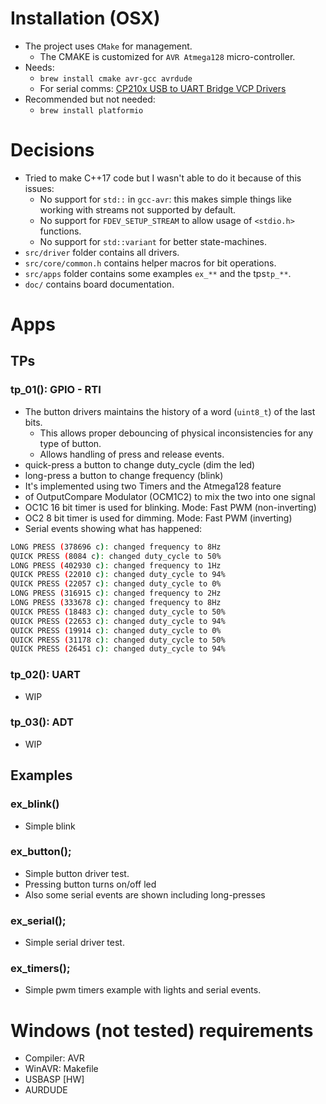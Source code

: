 # Installation (OSX)
* The project uses `CMake` for management.
    * The CMAKE is customized for `AVR Atmega128` micro-controller.
* Needs:
    * `brew install cmake avr-gcc avrdude`
    * For serial comms: [CP210x USB to UART Bridge VCP Drivers](https://www.silabs.com/products/development-tools/software/usb-to-uart-bridge-vcp-drivers)
* Recommended but not needed:
    * `brew install platformio`

# Decisions
* Tried to make C++17 code but I wasn't able to do it because of this issues:
    * No support for `std::` in `gcc-avr`: this makes simple things like working with streams not supported by default.
    * No support for `FDEV_SETUP_STREAM` to allow usage of `<stdio.h>` functions.
    * No support for `std::variant` for better state-machines.
* `src/driver` folder contains all drivers.
* `src/core/common.h` contains helper macros for bit operations.
* `src/apps` folder contains some examples `ex_**` and the tps`tp_**`.
* `doc/` contains board documentation.

# Apps
## TPs

### tp_01(): GPIO - RTI
 * The button drivers maintains the history of a word (`uint8_t`) of the last bits.
    * This allows proper debouncing of physical inconsistencies for any type of button.
    * Allows handling of press and release events.
 * quick-press a button to change duty_cycle (dim the led)
 * long-press a button to change frequency (blink)
 * It's implemented using two Timers and the Atmega128 feature
 * of OutputCompare Modulator (OCM1C2) to mix the two into one signal
 * OC1C 16 bit timer is used for blinking. Mode: Fast PWM (non-inverting)
 * OC2 8 bit timer is used for dimming. Mode: Fast PWM (inverting)
 * Serial events showing what has happened:
 ```sh
LONG PRESS (378696 c): changed frequency to 8Hz
QUICK PRESS (8084 c): changed duty_cycle to 50%
LONG PRESS (402930 c): changed frequency to 1Hz
QUICK PRESS (22010 c): changed duty_cycle to 94%
QUICK PRESS (22057 c): changed duty_cycle to 0%
LONG PRESS (316915 c): changed frequency to 2Hz
LONG PRESS (333678 c): changed frequency to 8Hz
QUICK PRESS (18483 c): changed duty_cycle to 50%
QUICK PRESS (22653 c): changed duty_cycle to 94%
QUICK PRESS (19914 c): changed duty_cycle to 0%
QUICK PRESS (31178 c): changed duty_cycle to 50%
QUICK PRESS (26451 c): changed duty_cycle to 94%
```
 
### tp_02(): UART
 * WIP
### tp_03(): ADT
 * WIP

## Examples
### ex_blink()
* Simple blink

### ex_button();
* Simple button driver test.
* Pressing button turns on/off led
* Also some serial events are shown including long-presses

### ex_serial();
* Simple serial driver test.

### ex_timers();
* Simple pwm timers example with lights and serial events.


# Windows (not tested) requirements
- Compiler: AVR
- WinAVR: Makefile
- USBASP [HW]
- AURDUDE
